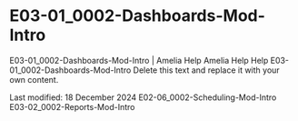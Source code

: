 # E03-01_0002-Dashboards-Mod-Intro

E03-01_0002-Dashboards-Mod-Intro | Amelia Help Amelia Help Help E03-01_0002-Dashboards-Mod-Intro Delete this text and replace it with your own content.

Last modified: 18 December 2024 E02-06_0002-Scheduling-Mod-Intro E03-02_0002-Reports-Mod-Intro